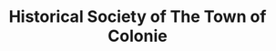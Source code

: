 ---
layout: repo
title: "Historical Society of The Town of Colonie"
id: 21958
permalink: repos/21958/
---